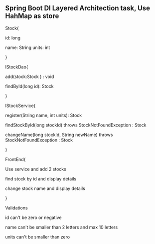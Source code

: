 
## Spring Boot DI Layered Architection task, Use HahMap as store


Stock{

 id: long
 
 name: String
 units: int

}


IStockDao{

 add(stock:Stock ) : void

findById(long id): Stock



}


IStockService{

register(String name, int units): Stock

findStockById(long stockId) throws StockNotFoundException : Stock

changeName(long stockId, String newName) throws StockNotFoundException : Stock


}

FrontEnd{

Use service and add 2 stocks

find stock by id and display details

change stock name and display details

}

Validations

id can't be zero or negative

name can't be smaller than 2 letters and max 10 letters

units can't be smaller than zero




